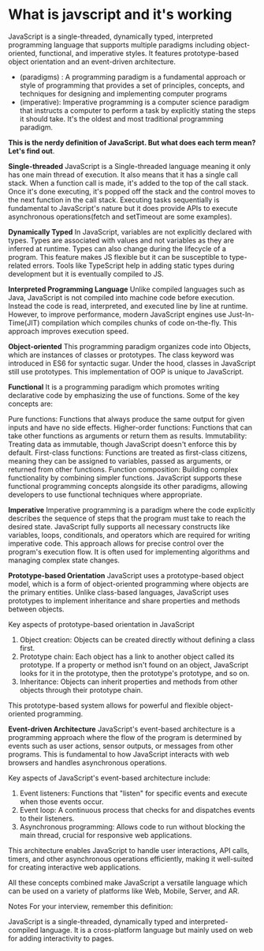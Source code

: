 
# What is javscript  and it's working 

JavaScript is a single-threaded, dynamically typed, interpreted programming language that supports multiple paradigms including object-oriented, functional, and imperative styles. It features prototype-based object orientation and an event-driven architecture.

- (paradigms) : A programming paradigm is a fundamental approach or style of programming that provides a set of principles, concepts, and techniques for designing and implementing computer programs
- (imperative): Imperative programming is a computer science paradigm that instructs a computer to perform a task by explicitly stating the steps it should take. It's the oldest and most traditional programming paradigm. 

**This is the nerdy definition of JavaScript. But what does each term mean? Let's find out**.

**Single-threaded**
JavaScript is a Single-threaded language meaning it only has one main thread of execution. It also means that it has a single call stack. When a function call is made, it's added to the top of the call stack. Once it's done executing, it's popped off the stack and the control moves to the next function in the call stack. Executing tasks sequentially is fundamental to JavaScript's nature but it does provide APIs to execute asynchronous operations(fetch and setTimeout are some examples).

**Dynamically Typed**
In JavaScript, variables are not explicitly declared with types. Types are associated with values and not variables as they are inferred at runtime. Types can also change during the lifecycle of a program. This feature makes JS flexible but it can be susceptible to type-related errors. Tools like TypeScript help in adding static types during development but it is eventually compiled to JS.

**Interpreted Programming Language**
Unlike compiled languages such as Java, JavaScript is not compiled into machine code before execution. Instead the code is read, interpreted, and executed line by line at runtime. However, to improve performance, modern JavaScript engines use Just-In-Time(JIT) compilation which compiles chunks of code on-the-fly. This approach improves execution speed.

**Object-oriented**
This programming paradigm organizes code into Objects, which are instances of classes or prototypes. The class keyword was introduced in ES6 for syntactic sugar. Under the hood, classes in JavaScript still use prototypes. This implementation of OOP is unique to JavaScript.


**Functional**
It is a programming paradigm which promotes writing declarative code by emphasizing the use of functions. Some of the key concepts are:

Pure functions: Functions that always produce the same output for given inputs and have no side effects.
Higher-order functions: Functions that can take other functions as arguments or return them as results.
Immutability: Treating data as immutable, though JavaScript doesn't enforce this by default.
First-class functions: Functions are treated as first-class citizens, meaning they can be assigned to variables, passed as arguments, or returned from other functions.
Function composition: Building complex functionality by combining simpler functions.
JavaScript supports these functional programming concepts alongside its other paradigms, allowing developers to use functional techniques where appropriate.


**Imperative**
Imperative programming is a paradigm where the code explicitly describes the sequence of steps that the program must take to reach the desired state. JavaScript fully supports all necessary constructs like variables, loops, conditionals, and operators which are required for writing imperative code. This approach allows for precise control over the program's execution flow. It is often used for implementing algorithms and managing complex state changes.


**Prototype-based Orientation**
JavaScript uses a prototype-based object model, which is a form of object-oriented programming where objects are the primary entities. Unlike class-based languages, JavaScript uses prototypes to implement inheritance and share properties and methods between objects.

Key aspects of prototype-based orientation in JavaScript 

1. Object creation: Objects can be created directly without defining a class first.
2. Prototype chain: Each object has a link to another object called its prototype. If a property or method isn't found on an object, JavaScript looks for it in the prototype, then the prototype's prototype, and so on.
3. Inheritance: Objects can inherit properties and methods from other objects through their prototype chain.

This prototype-based system allows for powerful and flexible object-oriented programming.



**Event-driven Architecture**
JavaScript's event-based architecture is a programming approach where the flow of the program is determined by events such as user actions, sensor outputs, or messages from other programs. This is fundamental to how JavaScript interacts with web browsers and handles asynchronous operations.

Key aspects of JavaScript's event-based architecture include:

1. Event listeners: Functions that "listen" for specific events and execute when those events occur.
2. Event loop: A continuous process that checks for and dispatches events to their listeners.
3. Asynchronous programming: Allows code to run without blocking the main thread, crucial for responsive web applications.


This architecture enables JavaScript to handle user interactions, API calls, timers, and other asynchronous operations efficiently, making it well-suited for creating interactive web applications.

All these concepts combined make JavaScript a versatile language which can be used on a variety of platforms like Web, Mobile, Server, and AR.

Notes
For your interview, remember this definition:

JavaScript is a single-threaded, dynamically typed and interpreted-compiled language. It is a cross-platform language but mainly used on web for adding interactivity to pages.